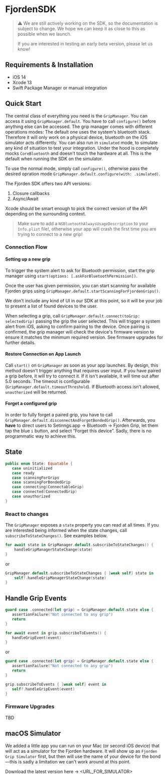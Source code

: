 # FjordenSDK

> ⚠️ We are still actively working on the SDK, so the documentation is subject to change. We hope we can keep it as close to this as possible when we launch.
>
> If you are interested in testing an early beta version, please let us know!

## Requirements & Installation

- iOS 14
- Xcode 13
- Swift Package Manager or manual integration

## Quick Start

The central class of everything you need is the `GripManager`. You can access it using `GripManager.default`. You have to call `configure()` before anything else can be accessed. The grip manager comes with different operations modes: The default one uses the system's bluetooth stack. Therefore it will only work on a physical device, bluetooth on the iOS simulator acts differently. You can also run in `simulated` mode, to simulate any kind of situation to test your integration. Under the hood is completely mocks `CoreBluetooth` and doesn't touch the hardware at all. This is the default when running the SDK on the simulator.

To use the normal mode, simply call `configure()`, otherwise pass the desired opration mode `GripManager.default.configure(with: .simulated)`.

The Fjorden SDK offers two API versions:

1. Closure callbacks
2. Async/Await

Xcode should be smart enough to pick the correct version of the API depending on the surrounding context.

> Make sure to add a `NSBluetoothAlwaysUsageDescription` to your `Info.plist` file!, otherwise your app will crash the first time you are trying to connect to a new grip!

### Connection Flow

#### Setting up a new grip

To trigger the system alert to ask for Bluetooth permission, start the grip manager using `start(options: [.askForBluetoothPermission])`.

Once the user has given permission, you can start scanning for available Fjorden grips using `GripManager.default.startScanningForFjordenGrips()`.

We don't include any kind of UI in our SDK at this point, so it will be your job to present a list of found devices to the user.

When selecting a grip, call `GripManager.default.connect(toGrip: selectedGrip)` passing the grip the user selected. This will trigger a system alert from iOS, asking to confirm pairing to the device. Once pairing is confirmed, the grip manager will check the device's firmware version to ensure it matches the minimum required version. See firmware upgrades for further details.

#### Restore Connection on App Launch

Call `start()` on `GripManager` as soon as your app launches. By design, this method doesn't trigger anything that requires user input. If you have paired a grip before, it will try to connect it. If it isn't available, it will time out after 5.0 seconds. The timeout is configurable (`GripManager.default.timeoutThreshold`). If Bluetooth access isn't allowed, `unauthorized` will be returned.

#### Forget a configured grip

In order to fully forget a paired grip, you have to call `GripManager.default.disconnectAndForgotBondedGrip()`. Afterwards, you **have** to direct users to Setinngs.app -> Bluetooth -> Fjorden Grip, let them tap the blue `i` button, and select “Forget this device”. Sadly, there is no programmatic way to achieve this.

## State

```swift
public enum State: Equatable {
   case uninitialized
   case ready
   case scanningForGrips
   case scanningForBondedGrip
   case connecting(ConnectableGrip)
   case connected(ConnectedGrip)
   case unauthorized
}
```

### React to changes

The `GripManager` exposes a `state` property you can read at all times. If you are interested being informed when the state changes, call `subscribeToStateChanges()`. See examples below.

```swift
for await state in GripManager.default.subscribeToStateChanges() {
    handleGripManagerStateChange(state)
}
```

or

```swift
GripManager.default.subscribeToStateChanges { [weak self] state in
    self?.handleGripManagerStateChange(state)
}
```

## Handle Grip Events

```swift
guard case .connected(let grip) = GripManager.default.state else {
   assertionFailure("Not connected to any grip")
   return
}

for await event in grip.subscribeToEvents() {
   handleGripEvent(event)
}
```

or

```swift
guard case .connected(let grip) = GripManager.default.state else {
   assertionFailure("Not connected to any grip")
   return
}

grip.subscribeToEvents { [weak self] event in
   self?.handleGripEvent(event)
}
```

### Firmware Upgrades

TBD

## macOS Simulator

We added a little app you can run on your Mac (or second iOS device) that will act as a simulator for the Fjorden hardware. It will show up as `Fjorden Grip Simulator` first, but then will use the name of your device for the bond—this is sadly a limitation we can't work around at this point.

Download the latest version here -> <URL_FOR_SIMULATOR>
